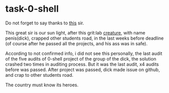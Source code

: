 # task-0-shell

Do not forget to say thanks to [this](https://github.com/michaelmacinnis) sir.  

This great sir is our sun light, after this grit:lab [creature](linkedin.com/in/dick-carstens-a404a265), with name penis(dick), crapped other students road, in the last weeks before deadline (of course after he passed all the projects, and his ass was in safe).  

According to not confirmed info, i did not see this personally, the last audit of the five audits of 0-shell project of the group of the dick, the solution crashed two times in auditing process. But it was the last audit, x4 audits before was passed. After project was passed, dick made issue on github, and crap to other students road.  

The country must know its heroes.  
